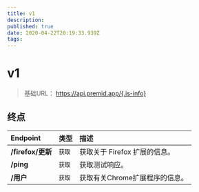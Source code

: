 ```yaml
---
title: v1
description:
published: true
date: 2020-04-22T20:19:33.939Z
tags:
---
```


# v1

> 基础URL： https://api.premid.app/{.is-info}


## 终点

<table>
  <thead>
    <tr>
      <th style="text-align:left">Endpoint</th>
      <th style="text-align:left">类型</th>
      <th style="text-align:left">描述</th>
    </tr>
  </thead>
  <tbody>
    <tr>
      <td style="text-align:left"><b>/firefox/更新</b>
      </td>
      <td style="text-align:left"><code>获取</code></td>
      <td style="text-align:left">获取关于 Firefox 扩展的信息。</td>
    </tr>
    <tr>
      <td style="text-align:left"><b>/ping</b>
      </td>
      <td style="text-align:left"><code>获取</code></td>
      <td style="text-align:left">获取测试响应。</td>
    </tr>
    <tr>
      <td style="text-align:left"><b>/用户</b>
      </td>
      <td style="text-align:left"><code>获取</code></td>
      <td style="text-align:left">获取有关Chrome扩展程序的信息。</td>
    </tr>
  </tbody>
</table>

